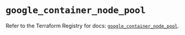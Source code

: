 # `google_container_node_pool`

Refer to the Terraform Registry for docs: [`google_container_node_pool`](https://registry.terraform.io/providers/hashicorp/google/6.38.0/docs/resources/container_node_pool).
